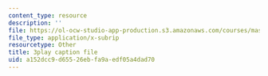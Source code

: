 ```yaml
---
content_type: resource
description: ''
file: https://ol-ocw-studio-app-production.s3.amazonaws.com/courses/mas-s62-cryptocurrency-engineering-and-design-spring-2018/a152dcc9d65526ebfa9aedf05a4dad70_P6AX8KdXAts.srt
file_type: application/x-subrip
resourcetype: Other
title: 3play caption file
uid: a152dcc9-d655-26eb-fa9a-edf05a4dad70
---
```

